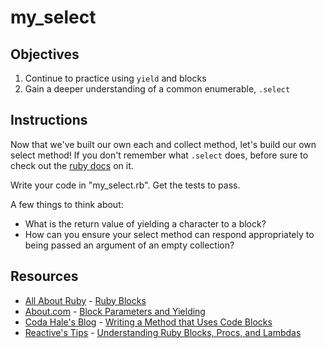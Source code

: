 # my_select

## Objectives

1. Continue to practice using `yield` and blocks
2. Gain a deeper understanding of a common enumerable, `.select`

## Instructions

Now that we've built our own each and collect method, let's build our own select method! If you don't remember what `.select` does, before sure to check out the [ruby docs](http://ruby-doc.org/core-2.1.3/Enumerable.html#method-i-select) on it.

Write your code in "my_select.rb". Get the tests to pass.

A few things to think about: 

* What is the return value of yielding a character to a block?
* How can you ensure your select method can respond appropriately to being passed an argument of an empty collection?


## Resources
* [All About Ruby](http://allaboutruby.wordpress.com/) - [Ruby Blocks](http://allaboutruby.wordpress.com/2006/01/20/ruby-blocks-101/)
* [About.com](http://ruby.about.com/) - [Block Parameters and Yielding](http://ruby.about.com/od/beginningruby/a/Block-Parameters-And-Yielding.htm)
* [Coda Hale's Blog](http://blog.codahale.com/2005/11/24/a-ruby-howto-writing-a-method-that-uses-code-blocks/) - [Writing a Method that Uses Code Blocks](http://blog.codahale.com/2005/11/24/a-ruby-howto-writing-a-method-that-uses-code-blocks/)
* [Reactive's Tips](http://www.reactive.io/tips/) - [Understanding Ruby Blocks, Procs, and Lambdas](http://www.reactive.io/tips/2008/12/21/understanding-ruby-blocks-procs-and-lambdas/)